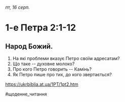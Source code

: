
_пт, 16 серп._

# 1-е Петра 2:1-12

## Народ Божий.
1. На які проблеми вказує Петро своїм адресатам?
2. Що таке -- духовне молоко?
3. Про кого Петро говорить -- Камінь?
4. Як Петро пише про тих, до кого звертається?

https://ukrbiblia.at.ua/1PT/1pt2.htm 

#щоденне_читання
